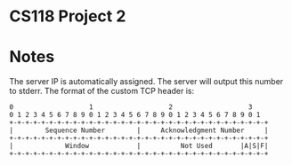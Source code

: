 # CS118 Project 2


# Notes
The server IP is automatically assigned. The server will output this number to stderr. 
The format of the custom TCP header is: 

	0                   1                   2                   3
	0 1 2 3 4 5 6 7 8 9 0 1 2 3 4 5 6 7 8 9 0 1 2 3 4 5 6 7 8 9 0 1
	+-+-+-+-+-+-+-+-+-+-+-+-+-+-+-+-+-+-+-+-+-+-+-+-+-+-+-+-+-+-+-+-+
	|        Sequence Number        |     Acknowledgment Number     |
	+-+-+-+-+-+-+-+-+-+-+-+-+-+-+-+-+-+-+-+-+-+-+-+-+-+-+-+-+-+-+-+-+
	|             Window            |          Not Used       |A|S|F|
	+-+-+-+-+-+-+-+-+-+-+-+-+-+-+-+-+-+-+-+-+-+-+-+-+-+-+-+-+-+-+-+-+
